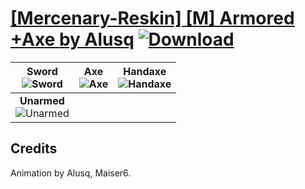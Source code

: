 # [\[Mercenary-Reskin\] \[M\] Armored +Axe by Alusq](./) [![Download](https://img.shields.io/badge/Download--red?style=social&logo=github)](https://minhaskamal.github.io/DownGit/#/home?url=https://github.com/Klokinator/FE-Repo/tree/main/Battle%20Animations%2FInfantry%20-%20(Swd)%20Mercenaries%20and%20Heroes%2F%5BMercenary-Reskin%5D%20%5BM%5D%20Armored%20%2BAxe%20by%20Alusq)

| <b>Sword</b><br/><img alt="Sword" src="https://git.io/JnOMM"/> | <b>Axe</b><br/><img alt="Axe" src="https://git.io/JnOii"/> | <b>Handaxe</b><br/><img alt="Handaxe" src="https://git.io/JnOMi"/> |
| :---: | :---: | :---: |
| <b>Unarmed</b><br/><img alt="Unarmed" src="https://git.io/JnO70"/> |

## Credits

Animation by Alusq, Maiser6.

